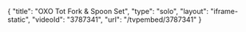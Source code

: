 {
    "title": "OXO Tot Fork & Spoon Set",
    "type": "solo",
    "layout": "iframe-static",
    "videoId": "3787341",
    "url": "\/tvpembed\/3787341"
}